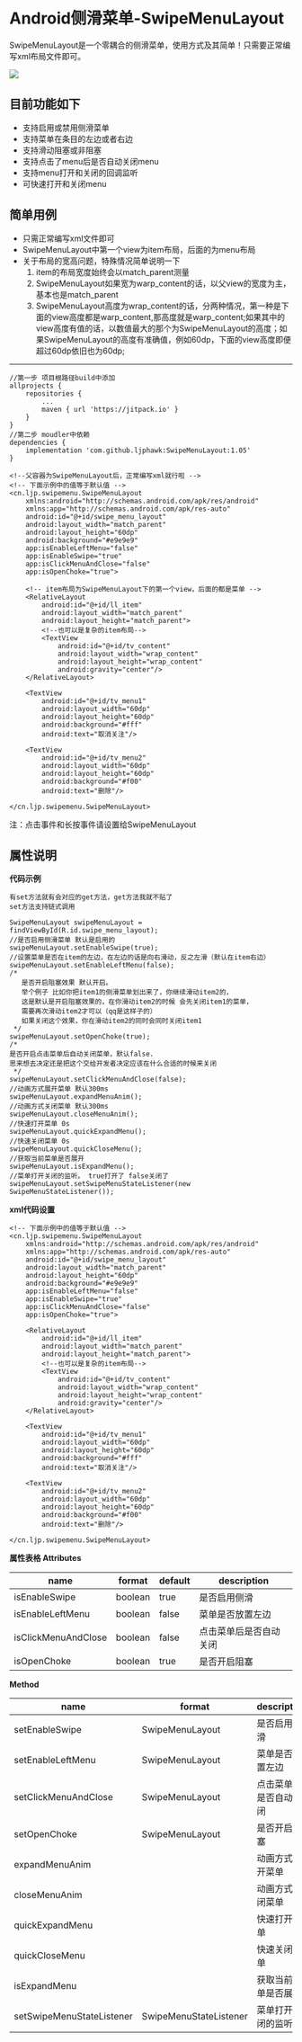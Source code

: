 # Android侧滑菜单-SwipeMenuLayout

SwipeMenuLayout是一个零耦合的侧滑菜单，使用方式及其简单！只需要正常编写xml布局文件即可。

![](https://raw.githubusercontent.com/ljphawk/SwipeMenuLayout/master/gif/gif1.gif)


## 目前功能如下
- 支持启用或禁用侧滑菜单
- 支持菜单在条目的左边或者右边
- 支持滑动阻塞或非阻塞
- 支持点击了menu后是否自动关闭menu
- 支持menu打开和关闭的回调监听
- 可快速打开和关闭menu

## 简单用例
- 只需正常编写xml文件即可
- SwipeMenuLayout中第一个view为item布局，后面的为menu布局
- 关于布局的宽高问题，特殊情况简单说明一下
	 1. item的布局宽度始终会以match_parent测量
	 2. SwipeMenuLayout如果宽为warp_content的话，以父view的宽度为主，基本也是match_parent
	 3. SwipeMenuLayout高度为wrap_content的话，分两种情况，第一种是下面的view高度都是warp_content,那高度就是warp_content;如果其中的view高度有值的话，以数值最大的那个为SwipeMenuLayout的高度；如果SwipeMenuLayout的高度有准确值，例如60dp，下面的view高度即便超过60dp依旧也为60dp;

----------

	//第一步 项目根路径build中添加
    allprojects {
    	repositories {
    		...
    		maven { url 'https://jitpack.io' }
    	}
    }	
	//第二步 moudler中依赖
	dependencies {
		implementation 'com.github.ljphawk:SwipeMenuLayout:1.05'
	}

	<!--父容器为SwipeMenuLayout后，正常编写xml就行啦 -->
	<!-- 下面示例中的值等于默认值 -->
    <cn.ljp.swipemenu.SwipeMenuLayout
	    xmlns:android="http://schemas.android.com/apk/res/android"
	    xmlns:app="http://schemas.android.com/apk/res-auto"
	    android:id="@+id/swipe_menu_layout"
	    android:layout_width="match_parent"
	    android:layout_height="60dp"
	    android:background="#e9e9e9"
	    app:isEnableLeftMenu="false"
	    app:isEnableSwipe="true"
	    app:isClickMenuAndClose="false"
	    app:isOpenChoke="true">
	    
		<!-- item布局为SwipeMenuLayout下的第一个view，后面的都是菜单 -->
	    <RelativeLayout
		    android:id="@+id/ll_item"
		    android:layout_width="match_parent"
		    android:layout_height="match_parent">
		    <!--也可以是复杂的item布局-->
			<TextView
			    android:id="@+id/tv_content"
			    android:layout_width="wrap_content"
			    android:layout_height="wrap_content"
			    android:gravity="center"/>
	    </RelativeLayout>
	    
	    <TextView
		    android:id="@+id/tv_menu1"
		    android:layout_width="60dp"
		    android:layout_height="60dp"
		    android:background="#fff"
	    	android:text="取消关注"/>
	    
	    <TextView
		    android:id="@+id/tv_menu2"
		    android:layout_width="60dp"
		    android:layout_height="60dp"
		    android:background="#f00"
		    android:text="删除"/>
    
    </cn.ljp.swipemenu.SwipeMenuLayout>

注：点击事件和长按事件请设置给SwipeMenuLayout
## 属性说明
    
**代码示例**

	有set方法就有会对应的get方法，get方法我就不贴了
	set方法支持链式调用  

	SwipeMenuLayout swipeMenuLayout = findViewById(R.id.swipe_menu_layout);
    //是否启用侧滑菜单 默认是启用的
    swipeMenuLayout.setEnableSwipe(true);
    //设置菜单是否在item的左边，在左边的话是向右滑动，反之左滑（默认在item右边）
    swipeMenuLayout.setEnableLeftMenu(false);
    /*
       是否开启阻塞效果 默认开启。
       举个例子 比如你把item1的侧滑菜单划出来了，你继续滑动item2的，
       这是默认是开启阻塞效果的，在你滑动item2的时候 会先关闭item1的菜单，
       需要再次滑动item2才可以（qq是这样子的）
       如果关闭这个效果，你在滑动item2的同时会同时关闭item1
     */
    swipeMenuLayout.setOpenChoke(true);
    /*
    是否开启点击菜单后自动关闭菜单，默认false.
    思来想去决定还是把这个交给开发者决定应该在什么合适的时候来关闭
     */
    swipeMenuLayout.setClickMenuAndClose(false);
    //动画方式展开菜单 默认300ms
    swipeMenuLayout.expandMenuAnim();
    //动画方式关闭菜单 默认300ms
    swipeMenuLayout.closeMenuAnim();
    //快速打开菜单 0s
    swipeMenuLayout.quickExpandMenu();
    //快速关闭菜单 0s
    swipeMenuLayout.quickCloseMenu();
    //获取当前菜单是否展开
    swipeMenuLayout.isExpandMenu();
    //菜单打开关闭的监听。 true打开了 false关闭了
    swipeMenuLayout.setSwipeMenuStateListener(new SwipeMenuStateListener());

**xml代码设置**
    
	<!-- 下面示例中的值等于默认值 -->
    <cn.ljp.swipemenu.SwipeMenuLayout
	    xmlns:android="http://schemas.android.com/apk/res/android"
	    xmlns:app="http://schemas.android.com/apk/res-auto"
	    android:id="@+id/swipe_menu_layout"
	    android:layout_width="match_parent"
	    android:layout_height="60dp"
	    android:background="#e9e9e9"
	    app:isEnableLeftMenu="false"
	    app:isEnableSwipe="true"
	    app:isClickMenuAndClose="false"
	    app:isOpenChoke="true">
	    
	    <RelativeLayout
		    android:id="@+id/ll_item"
		    android:layout_width="match_parent"
		    android:layout_height="match_parent">
		    <!--也可以是复杂的item布局-->
			<TextView
			    android:id="@+id/tv_content"
			    android:layout_width="wrap_content"
			    android:layout_height="wrap_content"
			    android:gravity="center"/>
	    </RelativeLayout>
	    
	    <TextView
		    android:id="@+id/tv_menu1"
		    android:layout_width="60dp"
		    android:layout_height="60dp"
		    android:background="#fff"
	    	android:text="取消关注"/>
	    
	    <TextView
		    android:id="@+id/tv_menu2"
		    android:layout_width="60dp"
		    android:layout_height="60dp"
		    android:background="#f00"
		    android:text="删除"/>
    
    </cn.ljp.swipemenu.SwipeMenuLayout>

**属性表格 Attributes**

name | format | default | description
-|-|-|-
isEnableSwipe | boolean | true |是否启用侧滑
isEnableLeftMenu | boolean | false |菜单是否放置左边
isClickMenuAndClose | boolean | false |点击菜单后是否自动关闭
isOpenChoke | boolean | true |是否开启阻塞


**Method**

name | format | description
-|-|-
setEnableSwipe | SwipeMenuLayout | 是否启用侧滑 
setEnableLeftMenu | SwipeMenuLayout | 菜单是否放置左边 
setClickMenuAndClose | SwipeMenuLayout | 点击菜单后是否自动关闭 
setOpenChoke | SwipeMenuLayout | 是否开启阻塞 
expandMenuAnim |  | 动画方式展开菜单 
closeMenuAnim |  | 动画方式关闭菜单 
quickExpandMenu |  | 快速打开菜单 
quickCloseMenu |  | 快速关闭菜单 
isExpandMenu |  | 获取当前菜单是否展开 
setSwipeMenuStateListener | SwipeMenuStateListener | 菜单打开关闭的监听 